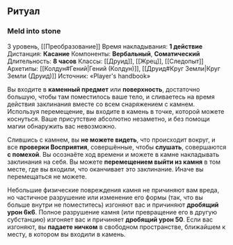 ## Ритуал
### Meld into stone
3 уровень, [[Преобразование]]
Время накладывания: **1 действие**
Дистанция: **Касание**
Компоненты: **Вербальный**, **Соматический**
Длительность: **8 часов**
Классы: [[Друид]], [[Жрец]], [[Следопыт]]
Архетипы: [[Колдун#Гений|Гений (Колдун)]], [[Друид#Круг Земли|Круг Земли (Друид)]]
Источник: «Player's handbook»

Вы входите в **каменный предмет** или **поверхность**, достаточно большую, чтобы там поместилось ваше тело, и сливаетесь на время действия заклинания вместе со всем снаряжением с камнем. Используя перемещение, вы входите в камень в точке, которой можете коснуться. Ваше присутствие абсолютно незаметно, и без помощи магии обнаружить вас невозможно.

Слившись с камнем, вы **не можете видеть**, что происходит вокруг, и все **проверки Восприятия**, совершённые, чтобы **слушать**, совершаются **с помехой**. Вы осознаёте ход времени и можете в камне накладывать заклинания на себя. Вы можете **перемещением выйти из камня** в том месте, где вы входили, что оканчивает это заклинание. Иначе вы перемещаться не можете.

Небольшие физические повреждения камня не причиняют вам вреда, но частичное разрушение или изменение его формы (так, что вы больше внутри не поместитесь) изгоняют вас и причиняют **дробящий урон 6к6**. Полное разрушение камня (или превращение его в другую субстанцию) изгоняет вас и причиняет **дробящий урон 50**. Если вас изгоняют, вы **падаете ничком** в свободном пространстве, ближайшем к месту, в котором вы входили в камень.